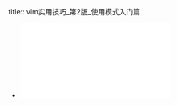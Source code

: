 title:: vim实用技巧_第2版_使用模式入门篇

- ![vim实用技巧_第2版_使用模式入门篇.pdf](../assets/vim实用技巧_第2版_使用模式入门篇_1648437946920_0.pdf)